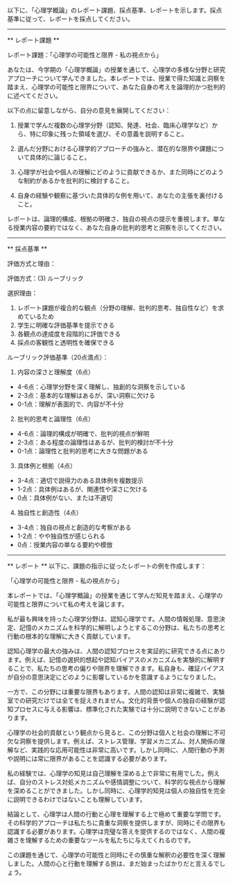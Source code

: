以下に、「心理学概論」のレポート課題、採点基準、レポートを示します。採点基準に従って、レポートを採点してください。

---------------------------------------
** レポート課題 **

レポート課題：「心理学の可能性と限界 - 私の視点から」

あなたは、今学期の「心理学概論」の授業を通じて、心理学の多様な分野と研究アプローチについて学んできました。本レポートでは、授業で得た知識と洞察を踏まえ、心理学の可能性と限界について、あなた自身の考えを論理的かつ批判的に述べてください。

以下の点に留意しながら、自分の意見を展開してください：

1. 授業で学んだ複数の心理学分野（認知、発達、社会、臨床心理学など）から、特に印象に残った領域を選び、その意義を説明すること。

2. 選んだ分野における心理学的アプローチの強みと、潜在的な限界や課題について具体的に論じること。

3. 心理学が社会や個人の理解にどのように貢献できるか、また同時にどのような制約があるかを批判的に検討すること。

4. 自身の経験や観察に基づいた具体的な例を用いて、あなたの主張を裏付けること。

レポートは、論理的構成、根拠の明確さ、独自の視点の提示を重視します。単なる授業内容の要約ではなく、あなた自身の批判的思考と洞察を示してください。

---------------------------------------
** 採点基準 **

評価方式と理由：

評価方式：(3) ルーブリック

選択理由：
1. レポート課題が複合的な観点（分野の理解、批判的思考、独自性など）を求めているため
2. 学生に明確な評価基準を提示できる
3. 各観点の達成度を段階的に評価できる
4. 採点の客観性と透明性を確保できる

ルーブリック評価基準（20点満点）：

1. 内容の深さと理解度（6点）
- 4-6点：心理学分野を深く理解し、独創的な洞察を示している
- 2-3点：基本的な理解はあるが、深い洞察に欠ける
- 0-1点：理解が表面的で、内容が不十分

2. 批判的思考と論理性（6点）
- 4-6点：論理的構成が明確で、批判的視点が鮮明
- 2-3点：ある程度の論理性はあるが、批判的検討が不十分
- 0-1点：論理性と批判的思考に大きな問題がある

3. 具体例と根拠（4点）
- 3-4点：適切で説得力のある具体例を複数提示
- 1-2点：具体例はあるが、関連性や深さに欠ける
- 0点：具体例がない、または不適切

4. 独自性と創造性（4点）
- 3-4点：独自の視点と創造的な考察がある
- 1-2点：やや独自性が感じられる
- 0点：授業内容の単なる要約や模倣

---------------------------------------
** レポート **
以下に、課題の指示に従ったレポートの例を作成します：

「心理学の可能性と限界 - 私の視点から」

本レポートでは、「心理学概論」の授業を通じて学んだ知見を踏まえ、心理学の可能性と限界について私の考えを論じます。

私が最も興味を持った心理学分野は、認知心理学です。人間の情報処理、意思決定、記憶のメカニズムを科学的に解明しようとするこの分野は、私たちの思考と行動の根本的な理解に大きく貢献しています。

認知心理学の最大の強みは、人間の認知プロセスを実証的に研究できる点にあります。例えば、記憶の選択的想起や認知バイアスのメカニズムを実験的に解明することで、私たちの思考の偏りや限界を理解できます。私自身も、確証バイアスが自分の意思決定にどのように影響しているかを意識するようになりました。

一方で、この分野には重要な限界もあります。人間の認知は非常に複雑で、実験室での研究だけでは全てを捉えきれません。文化的背景や個人の独自の経験が認知プロセスに与える影響は、標準化された実験では十分に説明できないことがあります。

心理学の社会的貢献という観点から見ると、この分野は個人と社会の理解に不可欠な洞察を提供します。例えば、ストレス管理、学習メカニズム、対人関係の理解など、実践的な応用可能性は非常に高いです。しかし同時に、人間行動の予測や説明には常に限界があることを認識する必要があります。

私の経験では、心理学の知見は自己理解を深める上で非常に有用でした。例えば、自分のストレス対処メカニズムや感情調整について、科学的な視点から理解を深めることができました。しかし同時に、心理学的知見は個人の独自性を完全に説明できるわけではないことも理解しています。

結論として、心理学は人間の行動と心理を理解する上で極めて重要な学問です。その科学的アプローチは私たちに貴重な洞察を提供しますが、同時にその限界も認識する必要があります。心理学は完璧な答えを提供するのではなく、人間の複雑さを理解するための重要なツールを私たちに与えてくれるのです。

この課題を通じて、心理学の可能性と同時にその慎重な解釈の必要性を深く理解しました。人間の心と行動を理解する旅は、まだ始まったばかりだと言えるでしょう。

